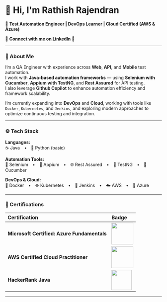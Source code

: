 # 👋 Hi, I'm Rathish Rajendran  

🎯 **Test Automation Engineer | DevOps Learner | Cloud Certified (AWS & Azure)**  

🔗 **[Connect with me on LinkedIn](https://www.linkedin.com/in/your-linkedin-username)** 🔹

---

### 🧠 About Me  

I’m a QA Engineer with experience across **Web**, **API**, and **Mobile** test automation.  
I work with **Java-based automation frameworks** — using **Selenium with Cucumber**, **Appium with TestNG**, and **Rest Assured** for API testing.  
I also leverage **Github Copilot** to enhance automation efficiency and framework scalability.  

I’m currently expanding into **DevOps** and **Cloud**, working with tools like  
`Docker`, `Kubernetes`, and `Jenkins`, and exploring modern approaches to optimize continuous testing and integration.

---

### ⚙️ Tech Stack  

**Languages:**  
☕ Java • 🐍 Python (basic)

**Automation Tools:**  
🧪 Selenium • 📱 Appium • 🌐 Rest Assured • 🧩 TestNG • 🍃 Cucumber  

**DevOps & Cloud:**  
🐳 Docker • ☸️ Kubernetes • 🔧 Jenkins • ☁️ AWS • 🔹 Azure  

---

### 🏅 Certifications  

| Certification | Badge |
|:--------------|:------|
| **Microsoft Certified: Azure Fundamentals** | <img src="https://learn.microsoft.com/en-us/media/learn/certification/badges/microsoft-certified-fundamentals-badge.svg" width="70"/> |
| **AWS Certified Cloud Practitioner** | <img src="https://d1.awsstatic.com/certification/badges/AWS-Certified-Cloud-Practitioner_badge.b89bfbf2f87a3b5db9c48a06c46c62a1e2b74cfe.png" width="70"/> |
| **HackerRank Java** | <img src="https://upload.wikimedia.org/wikipedia/commons/6/65/HackerRank_logo.png" width="65"/> |

---
